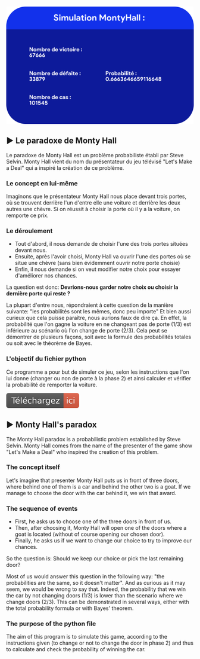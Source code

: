 <p align="center" ><img width="1102" src="img/montyhall_background.png"></p>

## ▶️ Le paradoxe de Monty Hall
Le paradoxe de Monty Hall est un problème probabiliste établi par Steve Selvin. Monty Hall vient du nom du présentateur du jeu télévisé "Let's Make a Deal" qui a inspiré la création de ce problème.

### Le concept en lui-même

Imaginons que le présentateur Monty Hall nous place devant trois portes, où se trouvent derrière l'un d'entre elle une voiture et derrière les deux autres une chèvre. Si on réussit à choisir la porte où il y a la voiture, on remporte ce prix.

### Le déroulement

<ul>
<li>Tout d'abord, il nous demande de choisir l'une des trois portes situées devant nous.</li>
<li>Ensuite, après l'avoir choisi, Monty Hall va ouvrir l'une des portes où se situe une chèvre (sans bien évidemment ouvrir notre porte choisie)</li>
<li>Enfin, il nous demande si on veut modifier notre choix pour essayer d'améliorer nos chances.</li>
</ul>

La question est donc: <b>Devrions-nous garder notre choix ou choisir la dernière porte qui reste ?</b>

La plupart d'entre nous, répondraient à cette question de la manière suivante: "les probabilités sont les mêmes, donc peu importe"
Et bien aussi curieux que cela puisse paraître, nous aurions faux de dire ça. En effet, la probabilité que l'on gagne la voiture en ne changeant pas de porte (1/3) est inférieure au scénario où l'on change de porte (2/3). Cela peut se démontrer de plusieurs façons, soit avec la formule des probabilités totales ou soit avec le théorème de Bayes.

### L'objectif du fichier python

Ce programme a pour but de simuler ce jeu, selon les instructions que l'on lui donne (changer ou non de porte à la phase 2) et ainsi calculer et vérifier la probabilité de remporter la voiture.

<a href="https://github.com/QuentinPTT/MontyHall/blob/master/MontyHall.pyw"><img src="img/downloadhere.svg" alt="Download Here"></a>

## ▶️ Monty Hall's paradox
The Monty Hall paradox is a probabilistic problem established by Steve Selvin. Monty Hall comes from the name of the presenter of the game show "Let's Make a Deal" who inspired the creation of this problem.

### The concept itself
Let's imagine that presenter Monty Hall puts us in front of three doors, where behind one of them is a car and behind the other two is a goat. If we manage to choose the door with the car behind it, we win that award.

### The sequence of events
<ul><li>First, he asks us to choose one of the three doors in front of us.</li>
<li>Then, after choosing it, Monty Hall will open one of the doors where a goat is located (without of course opening our chosen door).</li>
<li>Finally, he asks us if we want to change our choice to try to improve our chances.</li></ul>

So the question is: Should we keep our choice or pick the last remaining door?

Most of us would answer this question in the following way: "the probabilities are the same, so it doesn't matter". And as curious as it may seem, we would be wrong to say that. Indeed, the probability that we win the car by not changing doors (1/3) is lower than the scenario where we change doors (2/3). This can be demonstrated in several ways, either with the total probability formula or with Bayes' theorem.

### The purpose of the python file
The aim of this program is to simulate this game, according to the instructions given (to change or not to change the door in phase 2) and thus to calculate and check the probability of winning the car.

